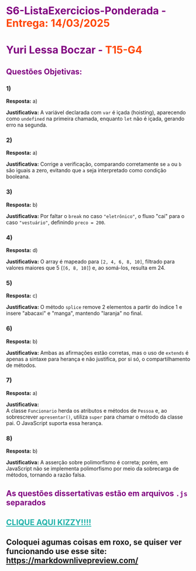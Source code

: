<h1 style="color: purple;">
  S6-ListaExercicios-Ponderada - <strong style="color: #FF4500;">Entrega: 14/03/2025</strong>
</h1>

<h1 style="color: purple;">
  Yuri Lessa Boczar - <strong style="color: #FF4500;">T15-G4</strong>
</h1>

<h2 style="color: purple;">Questões Objetivas:</h2>

### 1)
**Resposta:** a)  

**Justificativa:** 
    A variável declarada com `var` é içada (hoisting), aparecendo como `undefined` na primeira chamada, enquanto `let` não é içada, gerando erro na segunda.

### 2)
**Resposta:** a)  

**Justificativa:** 
    Corrige a verificação, comparando corretamente se `a` ou `b` são iguais a zero, evitando que `a` seja interpretado como condição booleana.

### 3)
**Resposta:** b)  

**Justificativa:** 
    Por faltar o `break` no caso `"eletrônico"`, o fluxo "cai" para o caso `"vestuário"`, definindo `preco = 200`.

### 4)
**Resposta:** d)  

**Justificativa:** 
    O array é mapeado para `[2, 4, 6, 8, 10]`, filtrado para valores maiores que 5 (`[6, 8, 10]`) e, ao somá-los, resulta em 24.

### 5)
**Resposta:** c)  

**Justificativa:** 
    O método `splice` remove 2 elementos a partir do índice 1 e insere "abacaxi" e "manga", mantendo "laranja" no final.

### 6)
**Resposta:** b)  

**Justificativa:** 
    Ambas as afirmações estão corretas, mas o uso de `extends` é apenas a sintaxe para herança e não justifica, por si só, o compartilhamento de métodos.

### 7)
**Resposta:** a)  

**Justificativa:**  
    A classe `Funcionario` herda os atributos e métodos de `Pessoa` e, ao sobrescrever `apresentar()`, utiliza `super` para chamar o método da classe pai. O JavaScript suporta essa herança.

### 8)
**Resposta:** b)  

**Justificativa:** 
    A asserção sobre polimorfismo é correta; porém, em JavaScript não se implementa polimorfismo por meio da sobrecarga de métodos, tornando a razão falsa.

<h2 style="color: purple;">
  As questões dissertativas estão em arquivos <code>.js</code> separados
</h2>

<h2 style="color: #32CD32;">
  <a href="https://r.mtdv.me/Homenagem-Kizzy-Terra" style="color: #20B2AA;">CLIQUE AQUI KIZZY!!!!</a>
</h2>

## Coloquei agumas coisas em roxo, se quiser ver funcionando use esse site: https://markdownlivepreview.com/